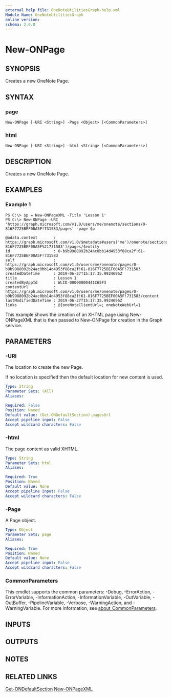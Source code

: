 ```yaml
---
external help file: OneNoteUtilitiesGraph-help.xml
Module Name: OneNoteUtilitiesGraph
online version:
schema: 2.0.0
---
```


# New-ONPage

## SYNOPSIS
Creates a new OneNote Page.

## SYNTAX

### page
```
New-ONPage [-URI <String>] -Page <Object> [<CommonParameters>]
```

### html
```
New-ONPage [-URI <String>] -html <String> [<CommonParameters>]
```

## DESCRIPTION
Creates a new OneNote Page.

## EXAMPLES

### Example 1
```
PS C:\> $p = New-ONPageXML -Title 'Lesson 1'
PS C:\> New-ONPage -URI 'https://graph.microsoft.com/v1.0/users/me/onenote/sections/0-816F7725BEF00A5F!731583/pages' -page $p

@odata.context       : https://graph.microsoft.com/v1.0/$metadata#users('me')/onenote/sections('0-816F7725BEF00A5F%21731583')/pages/$entity
id                   : 0-b9b9988092b24ac0bb14d4953f88ca2f!61-816F7725BEF00A5F!731583
self                 : https://graph.microsoft.com/v1.0/users/me/onenote/pages/0-b9b9988092b24ac0bb14d4953f88ca2f!61-816F7725BEF00A5F!731583
createdDateTime      : 2019-06-27T15:17:35.9924696Z
title                : Lesson 1
createdByAppId       : WLID-00000000441C65F3
contentUrl           : https://graph.microsoft.com/v1.0/users/me/onenote/pages/0-b9b9988092b24ac0bb14d4953f88ca2f!61-816F7725BEF00A5F!731583/content
lastModifiedDateTime : 2019-06-27T15:17:35.9924696Z
links                : @{oneNoteClientUrl=; oneNoteWebUrl=}
```

This example shows the creation of an XHTML page using New-ONPageXML that is then passed to New-ONPage for creation in the Graph service.

## PARAMETERS

### -URI
The location to create the new Page.

If no location is specified then the default location for new content is used.

```yaml
Type: String
Parameter Sets: (All)
Aliases:

Required: False
Position: Named
Default value: (Get-ONDefaultSection).pagesUrl
Accept pipeline input: False
Accept wildcard characters: False
```

### -html
The page content as valid XHTML.

```yaml
Type: String
Parameter Sets: html
Aliases:

Required: True
Position: Named
Default value: None
Accept pipeline input: False
Accept wildcard characters: False
```

### -Page
A Page object.

```yaml
Type: Object
Parameter Sets: page
Aliases:

Required: True
Position: Named
Default value: None
Accept pipeline input: False
Accept wildcard characters: False
```

### CommonParameters
This cmdlet supports the common parameters: -Debug, -ErrorAction, -ErrorVariable, -InformationAction, -InformationVariable, -OutVariable, -OutBuffer, -PipelineVariable, -Verbose, -WarningAction, and -WarningVariable. For more information, see [about_CommonParameters](http://go.microsoft.com/fwlink/?LinkID=113216).

## INPUTS

## OUTPUTS

## NOTES

## RELATED LINKS
[Get-ONDefaultSection]()
[New-ONPageXML]()
